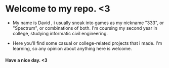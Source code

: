 # Welcome to my repo. <3

* My name is David , i usually sneak into games as my nickname "333", or "Spectrum", or combinations of both. I'm coursing my second year in college, studying informatic civil engineering.

* Here you'll find some casual or college-related projects that i made. I'm learning, so any opinion about anything here is welcome.

#### Have a nice day. <3
